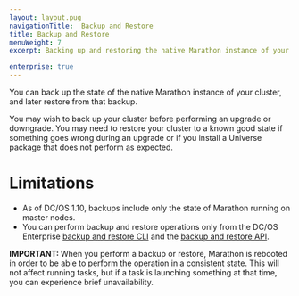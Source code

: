 ```yaml
---
layout: layout.pug
navigationTitle:  Backup and Restore
title: Backup and Restore
menuWeight: 7
excerpt: Backing up and restoring the native Marathon instance of your clusters

enterprise: true
---
```


You can back up the state of the native Marathon instance of your cluster, and later restore from that backup.

You may wish to back up your cluster before performing an upgrade or downgrade. You may need to restore your cluster to a known good state if something goes wrong during an upgrade or if you install a Universe package that does not perform as expected.

# Limitations

- As of DC/OS 1.10, backups include only the state of Marathon running on master nodes.
- You can perform backup and restore operations only from the DC/OS Enterprise [backup and restore CLI](/mesosphere/dcos/1.12/administering-clusters/backup-and-restore/backup-restore-cli/) and the [backup and restore API](/mesosphere/dcos/1.12/administering-clusters/backup-and-restore/backup-restore-api/).

<p class="message--important"><strong>IMPORTANT: </strong>When you perform a backup or restore, Marathon is rebooted in order to be able to perform the operation in a consistent state. This will not affect running tasks, but if a task is launching something at that time, you can experience brief unavailability.</p>

